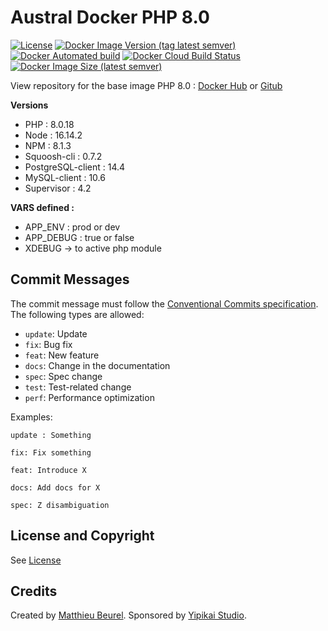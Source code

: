 # Austral Docker PHP 8.0

[![License](https://img.shields.io/github/license/austral-project/docker-php-supervisor)](https://img.shields.io/github/license/austral-project/docker-php-supervisor)
[![Docker Image Version (tag latest semver)](https://img.shields.io/docker/v/australproject/php-supervisor/8.0)](https://img.shields.io/docker/v/australproject/php-supervisor/8.0)
[![Docker Automated build](https://img.shields.io/docker/automated/australproject/php-supervisor)](https://img.shields.io/docker/automated/australproject/php-supervisor)
[![Docker Cloud Build Status](https://img.shields.io/docker/cloud/build/australproject/php-supervisor)](https://img.shields.io/docker/cloud/build/australproject/php-supervisor)
[![Docker Image Size (latest semver)](https://img.shields.io/docker/image-size/australproject/php-supervisor)](https://img.shields.io/docker/image-size/australproject/php-supervisor)

View repository for the base image PHP 8.0 : [Docker Hub](https://hub.docker.com/r/australproject/php/) or [Gitub](https://github.com/austral-project/docker-php)

__Versions__
* PHP : 8.0.18
* Node : 16.14.2
* NPM : 8.1.3
* Squoosh-cli : 0.7.2
* PostgreSQL-client : 14.4
* MySQL-client : 10.6
* Supervisor : 4.2

__VARS defined :__
* APP_ENV : prod or dev
* APP_DEBUG : true or false
* XDEBUG -> to active php module

## Commit Messages

The commit message must follow the [Conventional Commits specification](https://www.conventionalcommits.org/).
The following types are allowed:

* `update`: Update
* `fix`: Bug fix
* `feat`: New feature
* `docs`: Change in the documentation
* `spec`: Spec change
* `test`: Test-related change
* `perf`: Performance optimization

Examples:

    update : Something

    fix: Fix something

    feat: Introduce X

    docs: Add docs for X

    spec: Z disambiguation

## License and Copyright
See [License](https://austral.dev/en/license)

## Credits
Created by [Matthieu Beurel](https://www.mbeurel.com). Sponsored by [Yipikai Studio](https://yipikai.studio).